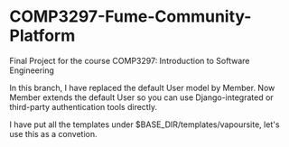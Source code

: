 # COMP3297-Fume-Community-Platform
Final Project for the course COMP3297: Introduction to Software Engineering

In this branch, I have replaced the default User model by Member. Now Member extends the default User so you can use Django-integrated or third-party authentication tools directly.

I have put all the templates under $BASE_DIR/templates/vapoursite, let's use this as a convetion.
